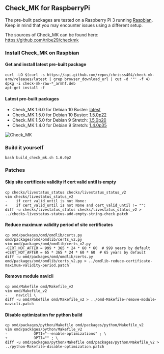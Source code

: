 
## Check_MK for RaspberryPi

The pre-built packages are tested on a Raspberry Pi 3 running [Raspbian](https://www.raspberrypi.org/downloads/raspbian/). Keep in mind that you may encounter issues using a different setup.

The sources of Check_MK can be found here: https://github.com/tribe29/checkmk

### Install Check_MK on Raspbian

#### Get and install latest pre-built package

    curl -LO $(curl -s https://api.github.com/repos/chrisss404/check-mk-arm/releases/latest | grep browser_download_url | cut -d '"' -f 4) 
    dpkg -i check-mk-raw-*_armhf.deb
    apt-get install -f

#### Latest pre-built packages

* Check_MK 1.6.0 for Debian 10 Buster: [latest](https://github.com/chrisss404/check-mk-arm/releases/latest)
* Check_MK 1.5.0 for Debian 10 Buster: [1.5.0p22](https://github.com/chrisss404/check-mk-arm/releases/tag/1.5.0p22)
* Check_MK 1.5.0 for Debian 9 Stretch: [1.5.0p20](https://github.com/chrisss404/check-mk-arm/releases/tag/1.5.0p20)
* Check_MK 1.4.0 for Debian 9 Stretch: [1.4.0p35](https://github.com/chrisss404/check-mk-arm/releases/tag/1.4.0p35)

![Check_MK](https://raw.github.com/chrisss404/check-mk-arm/master/data/check_mk.png)

### Build it yourself

    bash build_check_mk.sh 1.6.0p2

### Patches

#### Skip site certificate validity if cert valid until is empty

    cp checks/livestatus_status checks/livestatus_status_v2
    vim checks/livestatus_status_v2
    -    if cert_valid_until is not None:
    +    if cert_valid_until is not None and cert_valid_until != "":
    diff -u checks/livestatus_status checks/livestatus_status_v2 > ../checks-livestatus-status-add-empty-string-check.patch

#### Reduce maximum validity period of site certificates

    cp omd/packages/omd/omdlib/certs.py omd/packages/omd/omdlib/certs_v2.py
    vim omd/packages/omd/omdlib/certs_v2.py
    -CERT_NOT_AFTER = 999 * 365 * 24 * 60 * 60  # 999 years by default
    +CERT_NOT_AFTER = 65 * 365 * 24 * 60 * 60  # 65 years by default
    diff -u omd/packages/omd/omdlib/certs.py omd/packages/omd/omdlib/certs_v2.py > ../omdlib-reduce-certificate-maximum-validity-period.patch

#### Remove module navicli

    cp omd/Makefile omd/Makefile_v2
    vim omd/Makefile_v2
    -    navicli \
    diff -u omd/Makefile omd/Makefile_v2 > ../omd-Makefile-remove-module-navicli.patch

#### Disable optimization for python build

    cp omd/packages/python/Makefile omd/packages/python/Makefile_v2
    vim omd/packages/python/Makefile_v2
    -            OPTI="--enable-optimizations" ; \
    +            OPTI="" ; \
    diff -u omd/packages/python/Makefile omd/packages/python/Makefile_v2 > ../python-Makefile-disable-optimization.patch
